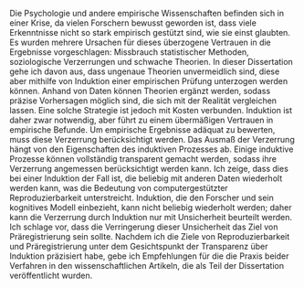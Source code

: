 Die Psychologie und andere empirische Wissenschaften befinden sich in einer Krise, da vielen Forschern bewusst geworden ist, dass viele Erkenntnisse nicht so stark empirisch gestützt sind, wie sie einst glaubten.
Es wurden mehrere Ursachen für dieses überzogene Vertrauen in die Ergebnisse vorgeschlagen: Missbrauch statistischer Methoden, soziologische Verzerrungen und schwache Theorien.
In dieser Dissertation gehe ich davon aus, dass ungenaue Theorien unvermeidlich sind, diese aber mithilfe von Induktion einer empirischen Prüfung unterzogen werden können.
Anhand von Daten können Theorien ergänzt werden, sodass präzise Vorhersagen möglich sind, die sich mit der Realität vergleichen lassen.
Eine solche Strategie ist jedoch mit Kosten verbunden.
Induktion ist daher zwar notwendig, aber führt zu einem übermäßigen Vertrauen in empirische Befunde.
Um empirische Ergebnisse adäquat zu bewerten, muss diese Verzerrung berücksichtigt werden.
Das Ausmaß der Verzerrung hängt von den Eigenschaften des induktiven Prozesses ab.
Einige induktive Prozesse können vollständig transparent gemacht werden, sodass ihre Verzerrung angemessen berücksichtigt werden kann.
Ich zeige, dass dies bei einer Induktion der Fall ist, die beliebig mit anderen Daten wiederholt werden kann, was die Bedeutung von computergestützter Reproduzierbarkeit unterstreicht.
Induktion, die den Forscher und sein kognitives Modell einbezieht, kann nicht beliebig wiederholt werden; daher kann die Verzerrung durch Induktion nur mit Unsicherheit beurteilt werden.
Ich schlage vor, dass die Verringerung dieser Unsicherheit das Ziel von Präregistrierung sein sollte.
Nachdem ich die Ziele von Reproduzierbarkeit und Präregistrierung unter dem Gesichtspunkt der Transparenz über Induktion präzisiert habe, gebe ich Empfehlungen für die die Praxis beider Verfahren in den wissenschaftlichen Artikeln, die als Teil der Dissertation veröffentlicht wurden.
